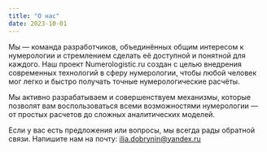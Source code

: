 ```yaml
---
title: "О нас"
date: 2023-10-01
---
```



Мы — команда разработчиков, объединённых общим интересом к нумерологии и
стремлением сделать её доступной и понятной для каждого. Наш проект
Numerologistic.ru создан с целью внедрения современных технологий в сферу
нумерологии, чтобы любой человек мог легко и быстро получать точные
нумерологические расчёты.

Мы активно разрабатываем и совершенствуем механизмы, которые позволят вам
воспользоваться всеми возможностями нумерологии — от простых расчетов до
сложных аналитических моделей.

Если у вас есть предложения или вопросы, мы всегда рады обратной связи. Напишите
нам на почту: ilja.dobrynin@yandex.ru